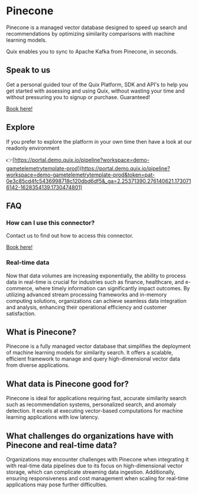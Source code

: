 <!-- START MARKDOWN -->
<!--[tech-name]-->
# Pinecone

<!--[blurb-about-tech]-->
Pinecone is a managed vector database designed to speed up search and recommendations by optimizing similarity comparisons with machine learning models.

Quix enables you to sync to Apache Kafka <span id="to_or_from">from</span> <span id="techname">Pinecone</span>, in seconds.

## Speak to us

Get a personal guided tour of the Quix Platform, SDK and API's to help you get started with assessing and using Quix, without wasting your time and without pressuring you to signup or purchase. Guaranteed!

[Book here!](https://quix.io/book-a-demo)

## Explore

If you prefer to explore the platform in your own time then have a look at our readonly environment

👉[https://portal.demo.quix.io/pipeline?workspace=demo-gametelemetrytemplate-prod](https://portal.demo.quix.io/pipeline?workspace=demo-gametelemetrytemplate-prod&token=pat-0e3c85cd4fc5436998718c120dbd6df5&_ga=2.25371390.276140621.1730716142-1628354139.1730474801)

## FAQ 

### How can I use this connector?

Contact us to find out how to access this connector.

[Book here!](https://quix.io/book-a-demo)

### Real-time data

Now that data volumes are increasing exponentially, the ability to process data in real-time is crucial for industries such as finance, healthcare, and e-commerce, where timely information can significantly impact outcomes. By utilizing advanced stream processing frameworks and in-memory computing solutions, organizations can achieve seamless data integration and analysis, enhancing their operational efficiency and customer satisfaction.

## What is <span id="techname">Pinecone</span>?

<!--[tech-seo-text]-->
Pinecone is a fully managed vector database that simplifies the deployment of machine learning models for similarity search. It offers a scalable, efficient framework to manage and query high-dimensional vector data from diverse applications.

## What data is <span id="techname">Pinecone</span> good for?

<!--[tech-data-seo-text]-->
Pinecone is ideal for applications requiring fast, accurate similarity search such as recommendation systems, personalized search, and anomaly detection. It excels at executing vector-based computations for machine learning applications with low latency.

## What challenges do organizations have with <span id="techname">Pinecone</span> and real-time data?

<!--[tech-challenges-seo-text]-->
Organizations may encounter challenges with Pinecone when integrating it with real-time data pipelines due to its focus on high-dimensional vector storage, which can complicate streaming data ingestion. Additionally, ensuring responsiveness and cost management when scaling for real-time applications may pose further difficulties.
<!-- END MARKDOWN -->